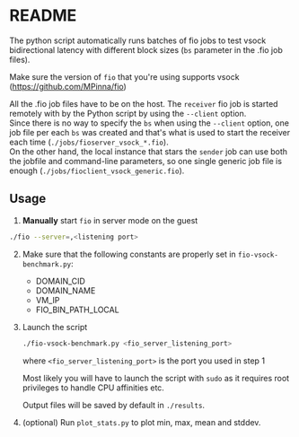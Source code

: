 # README
The python script automatically runs batches of fio jobs to test vsock bidirectional latency with different block sizes (`bs` parameter in the .fio job files).

Make sure the version of `fio` that you're using supports vsock (https://github.com/MPinna/fio)

All the .fio job files have to be on the host. The `receiver` fio job is started remotely with by the Python script by using the `--client` option.\
Since there is no way to specify the `bs` when using the `--client` option, one job file per each `bs` was created and that's what is used to start the receiver each time (`./jobs/fioserver_vsock_*.fio`).\
On the other hand, the local instance that stars the `sender` job can use both the jobfile and command-line parameters, so one single generic job file is enough (`./jobs/fioclient_vsock_generic.fio`).





## Usage

1. **Manually** start `fio` in server mode on the guest

```bash
./fio --server=,<listening port>
```

2. Make sure that the following constants are properly set in `fio-vsock-benchmark.py`:
    * DOMAIN_CID
    * DOMAIN_NAME
    * VM_IP
    * FIO_BIN_PATH_LOCAL

3. Launch the script

    ```bash
    ./fio-vsock-benchmark.py <fio_server_listening_port>
    ```

    where `<fio_server_listening_port>` is the port you used in step 1

    Most likely you will have to launch the script with `sudo` as it requires root privileges to handle CPU affinities etc.

    Output files will be saved by default in `./results`.

4. (optional) Run `plot_stats.py` to plot min, max, mean and stddev.